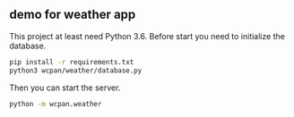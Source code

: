 ## demo for weather app

This project at least need Python 3.6.
Before start you need to initialize the database.

```sh
pip install -r requirements.txt
python3 wcpan/weather/database.py
```

Then you can start the server.
```sh
python -m wcpan.weather
```
